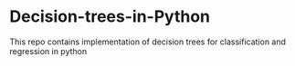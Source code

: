 # Decision-trees-in-Python

This repo contains implementation of decision trees for classification and regression in python
